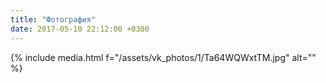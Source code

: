 ```yaml
---
title: "Фотография"
date: 2017-05-10 22:12:00 +0300
---
```



{% include media.html f="/assets/vk_photos/1/Ta64WQWxtTM.jpg" alt="" %}
